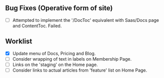 

## Bug Fixes (Operative form of site)
-[ ] Attempted to implement the '/DocToc' equivalent with Saas/Docs page and ContentToc.  Failed.



## Worklist

-[x] Update menu of Docs, Pricing and Blog.
-[ ] Consider wrapping of text in labels on Membership Page.
-[ ] Links on the 'staging' on the Home page.
-[ ] Consider links to actual articles from 'feature' list on Home Page.
